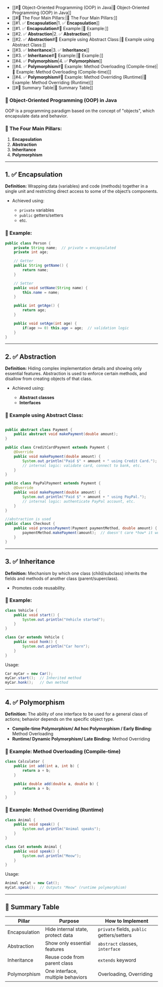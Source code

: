 - [[#🧱 Object-Oriented Programming (OOP) in Java|🧱 Object-Oriented Programming (OOP) in Java]]
- [[#🔑 The Four Main Pillars:|🔑 The Four Main Pillars:]]
- [[#1. ✅ **Encapsulation**|1. ✅ **Encapsulation**]]
- [[#1. ✅ **Encapsulation**#🔧 Example:|🔧 Example:]]
- [[#2. ✅ **Abstraction**|2. ✅ **Abstraction**]]
- [[#2. ✅ **Abstraction**#🔧 Example using Abstract Class:|🔧 Example using Abstract Class:]]
- [[#3. ✅ **Inheritance**|3. ✅ **Inheritance**]]
- [[#3. ✅ **Inheritance**#🔧 Example:|🔧 Example:]]
- [[#4. ✅ **Polymorphism**|4. ✅ **Polymorphism**]]
- [[#4. ✅ **Polymorphism**#🔧 Example: Method Overloading (Compile-time)|🔧 Example: Method Overloading (Compile-time)]]
- [[#4. ✅ **Polymorphism**#🔧 Example: Method Overriding (Runtime)|🔧 Example: Method Overriding (Runtime)]]
- [[#📌 Summary Table|📌 Summary Table]]


### 🧱 Object-Oriented Programming (OOP) in Java

OOP is a programming paradigm based on the concept of "objects", which encapsulate data and behavior.

### 🔑 The Four Main Pillars:

1. **Encapsulation**
2. **Abstraction**
3. **Inheritance**
4. **Polymorphism**

---

## 1. ✅ **Encapsulation**

**Definition:** Wrapping data (variables) and code (methods) together in a single unit and restricting direct access to some of the object’s components.

- Achieved using:
    
    - `private` variables
    - `public` getters/setters
    - etc.

### 🔧 Example:

```java
public class Person {
    private String name;  // private = encapsulated
    private int age;

    // Getter
    public String getName() {
        return name;
    }

    // Setter
    public void setName(String name) {
        this.name = name;
    }

    public int getAge() {
        return age;
    }

    public void setAge(int age) {
        if(age >= 0) this.age = age;  // validation logic
    }
}
```

---

## 2. ✅ **Abstraction**

**Definition:** Hiding complex implementation details and showing only essential features. Abstraction is used to enforce certain methods, and disallow from creating objects of that class. 

- Achieved using:
    
    - **Abstract classes**
    - **Interfaces**

### 🔧 Example using Abstract Class:

```java

public abstract class Payment {
    public abstract void makePayment(double amount);
}

public class CreditCardPayment extends Payment {
    @Override
    public void makePayment(double amount) {
        System.out.println("Paid $" + amount + " using Credit Card.");
        // internal logic: validate card, connect to bank, etc.
    }
}

public class PayPalPayment extends Payment {
    @Override
    public void makePayment(double amount) {
        System.out.println("Paid $" + amount + " using PayPal.");
        // internal logic: authenticate PayPal account, etc.
    }
}

//abstraction is used
public class Checkout {
    public void processPayment(Payment paymentMethod, double amount) {
        paymentMethod.makePayment(amount);  // doesn't care *how* it works
    }
}


```

---

## 3. ✅ **Inheritance**

**Definition:** Mechanism by which one class (child/subclass) inherits the fields and methods of another class (parent/superclass).

- Promotes code reusability.

### 🔧 Example:

```java
class Vehicle {
    public void start() {
        System.out.println("Vehicle started");
    }
}

class Car extends Vehicle {
    public void honk() {
        System.out.println("Car horn");
    }
}
```

Usage:

```java
Car myCar = new Car();
myCar.start();  // Inherited method
myCar.honk();   // Own method
```

---

## 4. ✅ **Polymorphism**

**Definition:** The ability of one interface to be used for a general class of actions; behavior depends on the specific object type.

- **Compile-time Polymorphism/ Ad hoc Polymorphism / Early Binding:** Method Overloading
- **Runtime/ Dynamic Polymorphism/ Late Binding:** Method Overriding

### 🔧 Example: Method Overloading (Compile-time)

```java
class Calculator {
    public int add(int a, int b) {
        return a + b;
    }

    public double add(double a, double b) {
        return a + b;
    }
}
```

### 🔧 Example: Method Overriding (Runtime)

```java
class Animal {
    public void speak() {
        System.out.println("Animal speaks");
    }
}

class Cat extends Animal {
    public void speak() {
        System.out.println("Meow");
    }
}
```

Usage:

```java
Animal myCat = new Cat();
myCat.speak();  // Outputs "Meow" (runtime polymorphism)
```

---

## 📌 Summary Table

|Pillar|Purpose|How to Implement|
|---|---|---|
|Encapsulation|Hide internal state, protect data|`private` fields, `public` getters/setters|
|Abstraction|Show only essential features|`abstract` classes, `interface`|
|Inheritance|Reuse code from parent class|`extends` keyword|
|Polymorphism|One interface, multiple behaviors|Overloading, Overriding|
